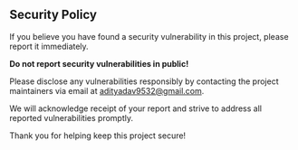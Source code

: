 
## Security Policy

If you believe you have found a security vulnerability in this project, please report it immediately.

**Do not report security vulnerabilities in public!**

Please disclose any vulnerabilities responsibly by contacting the project maintainers via email at [adityadav9532@gmail.com](mailto:adityadav9532@gmail.com).

We will acknowledge receipt of your report and strive to address all reported vulnerabilities promptly.

Thank you for helping keep this project secure!
